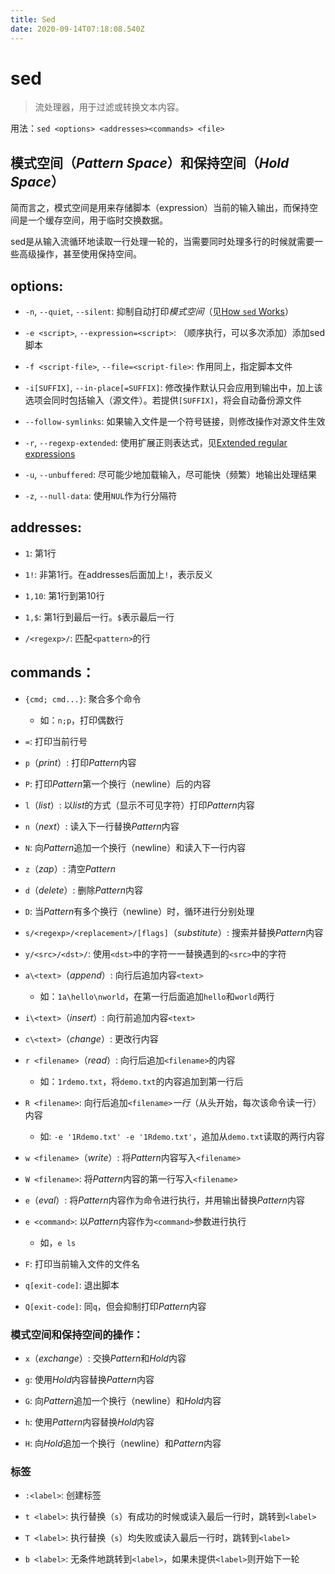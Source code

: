 ```yaml
---
title: Sed
date: 2020-09-14T07:18:08.540Z
---
```


# sed

> 流处理器，用于过滤或转换文本内容。

用法：`sed <options> <addresses><commands> <file>`

## 模式空间（*Pattern Space*）和保持空间（*Hold Space*）

简而言之，模式空间是用来存储脚本（expression）当前的输入输出，而保持空间是一个缓存空间，用于临时交换数据。

sed是从输入流循环地读取一行处理一轮的，当需要同时处理多行的时候就需要一些高级操作，甚至使用保持空间。

## options:

- `-n`, `--quiet`, `--silent`: 抑制自动打印*模式空间*（见[How `sed` Works](https://www.gnu.org/software/sed/manual/sed.html#Execution-Cycle)）

- `-e <script>`, `--expression=<script>`: （顺序执行，可以多次添加）添加sed脚本

- `-f <script-file>`, `--file=<script-file>`: 作用同上，指定脚本文件

- `-i[SUFFIX]`, `--in-place[=SUFFIX]`: 修改操作默认只会应用到输出中，加上该选项会同时包括输入（源文件）。若提供`[SUFFIX]`，将会自动备份源文件

- `--follow-symlinks`: 如果输入文件是一个符号链接，则修改操作对源文件生效

- `-r`, `--regexp-extended`: 使用扩展正则表达式，见[Extended regular expressions](https://www.gnu.org/software/sed/manual/sed.html#ERE-syntax)

- `-u`, `--unbuffered`: 尽可能少地加载输入，尽可能快（频繁）地输出处理结果

- `-z`, `--null-data`: 使用`NUL`作为行分隔符

## addresses:

- `1`: 第1行

- `1!`: 非第1行。在addresses后面加上`!`，表示反义

- `1,10`: 第1行到第10行

- `1,$`: 第1行到最后一行。`$`表示最后一行

- `/<regexp>/`: 匹配`<pattern>`的行

## commands：

- `{cmd; cmd...}`: 聚合多个命令

  - 如：`n;p`，打印偶数行

- `=`: 打印当前行号

- `p`（*print*）: 打印*Pattern*内容

- `P`: 打印*Pattern*第一个换行（newline）后的内容

- `l`（*list*）: 以*list*的方式（显示不可见字符）打印*Pattern*内容

- `n`（*next*）: 读入下一行替换*Pattern*内容

- `N`: 向*Pattern*追加一个换行（newline）和读入下一行内容

- `z`（*zap*）: 清空*Pattern*

- `d`（*delete*）: 删除*Pattern*内容

- `D`: 当*Pattern*有多个换行（newline）时，循环进行分别处理

- `s/<regexp>/<replacement>/[flags]`（*substitute*）: 搜索并替换*Pattern*内容

- `y/<src>/<dst>/`: 使用`<dst>`中的字符一一替换遇到的`<src>`中的字符

- `a\<text>`（*append*）: 向行后追加内容`<text>`

  - 如：`1a\hello\nworld`，在第一行后面追加`hello`和`world`两行

- `i\<text>`（*insert*）: 向行前追加内容`<text>`

- `c\<text>`（*change*）: 更改行内容

- `r <filename>`（*read*）: 向行后追加`<filename>`的内容

  - 如：`1rdemo.txt`，将`demo.txt`的内容追加到第一行后

- `R <filename>`: 向行后追加`<filename>`*一行*（从头开始，每次该命令读一行）内容

  - 如: `-e '1Rdemo.txt' -e '1Rdemo.txt'`，追加从`demo.txt`读取的两行内容

- `w <filename>`（*write*）: 将*Pattern*内容写入`<filename>`

- `W <filename>`: 将*Pattern*内容的第一行写入`<filename>`

- `e`（*eval*）: 将*Pattern*内容作为命令进行执行，并用输出替换*Pattern*内容

- `e <command>`: 以*Pattern*内容作为`<command>`参数进行执行

  - 如，`e ls`

- `F`: 打印当前输入文件的文件名

- `q[exit-code]`: 退出脚本

- `Q[exit-code]`: 同`q`，但会抑制打印*Pattern*内容

### 模式空间和保持空间的操作：

- `x`（*exchange*）: 交换*Pattern*和*Hold*内容

- `g`: 使用*Hold*内容替换*Pattern*内容

- `G`: 向*Pattern*追加一个换行（newline）和*Hold*内容

- `h`: 使用*Pattern*内容替换*Hold*内容

- `H`: 向*Hold*追加一个换行（newline）和*Pattern*内容

### 标签

- `:<label>`: 创建标签

- `t <label>`: 执行替换（`s`）有成功的时候或读入最后一行时，跳转到`<label>`

- `T <label>`: 执行替换（`s`）均失败或读入最后一行时，跳转到`<label>`

- `b <label>`: 无条件地跳转到`<label>`，如果未提供`<label>`则开始下一轮
